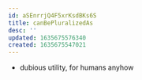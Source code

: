 ```yaml
---
id: aSEnrrjQ4F5xrKsdBKs6S
title: canBePluralizedAs
desc: ''
updated: 1635675576340
created: 1635675547021
---
```




- dubious utility, for humans anyhow
